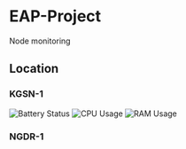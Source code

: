 # EAP-Project
Node monitoring


## Location
### KGSN-1
![Battery Status](https://kgsn1.hobihaus.com/api/v1/badge.svg?chart=powersupply_capacity.smb1360-battery&alarm=linux_power_supply_capacity&refresh=auto)
![CPU Usage](https://kgsn1.hobihaus.com/api/v1/badge.svg?chart=system.cpu&alarm=10min_cpu_usage&refresh=auto)
![RAM Usage](https://kgsn1.hobihaus.com/api/v1/badge.svg?chart=system.ram&alarm=ram_in_use&refresh=auto)

### NGDR-1

